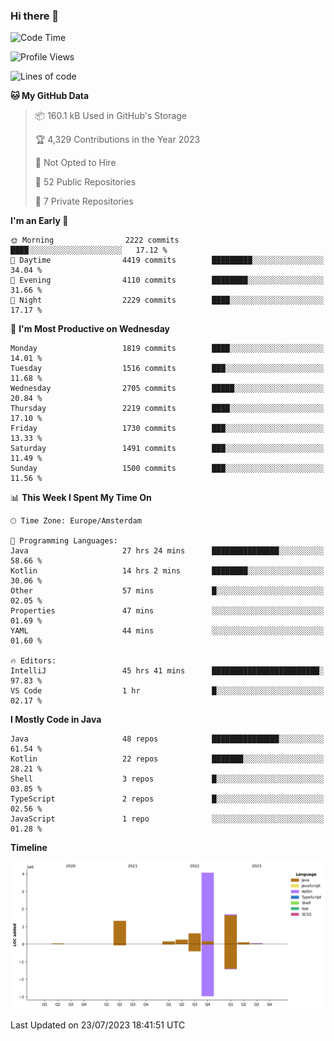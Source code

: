 ### Hi there 👋


<!--START_SECTION:waka-->
![Code Time](http://img.shields.io/badge/Code%20Time-3%2C408%20hrs%203%20mins-blue)

![Profile Views](http://img.shields.io/badge/Profile%20Views-18-blue)

![Lines of code](https://img.shields.io/badge/From%20Hello%20World%20I%27ve%20Written-8.3%20million%20lines%20of%20code-blue)

**🐱 My GitHub Data** 

> 📦 160.1 kB Used in GitHub's Storage 
 > 
> 🏆 4,329 Contributions in the Year 2023
 > 
> 🚫 Not Opted to Hire
 > 
> 📜 52 Public Repositories 
 > 
> 🔑 7 Private Repositories 
 > 
**I'm an Early 🐤** 

```text
🌞 Morning                2222 commits        ████░░░░░░░░░░░░░░░░░░░░░   17.12 % 
🌆 Daytime                4419 commits        █████████░░░░░░░░░░░░░░░░   34.04 % 
🌃 Evening                4110 commits        ████████░░░░░░░░░░░░░░░░░   31.66 % 
🌙 Night                  2229 commits        ████░░░░░░░░░░░░░░░░░░░░░   17.17 % 
```
📅 **I'm Most Productive on Wednesday** 

```text
Monday                   1819 commits        ████░░░░░░░░░░░░░░░░░░░░░   14.01 % 
Tuesday                  1516 commits        ███░░░░░░░░░░░░░░░░░░░░░░   11.68 % 
Wednesday                2705 commits        █████░░░░░░░░░░░░░░░░░░░░   20.84 % 
Thursday                 2219 commits        ████░░░░░░░░░░░░░░░░░░░░░   17.10 % 
Friday                   1730 commits        ███░░░░░░░░░░░░░░░░░░░░░░   13.33 % 
Saturday                 1491 commits        ███░░░░░░░░░░░░░░░░░░░░░░   11.49 % 
Sunday                   1500 commits        ███░░░░░░░░░░░░░░░░░░░░░░   11.56 % 
```


📊 **This Week I Spent My Time On** 

```text
🕑︎ Time Zone: Europe/Amsterdam

💬 Programming Languages: 
Java                     27 hrs 24 mins      ███████████████░░░░░░░░░░   58.66 % 
Kotlin                   14 hrs 2 mins       ████████░░░░░░░░░░░░░░░░░   30.06 % 
Other                    57 mins             █░░░░░░░░░░░░░░░░░░░░░░░░   02.05 % 
Properties               47 mins             ░░░░░░░░░░░░░░░░░░░░░░░░░   01.69 % 
YAML                     44 mins             ░░░░░░░░░░░░░░░░░░░░░░░░░   01.60 % 

🔥 Editors: 
IntelliJ                 45 hrs 41 mins      ████████████████████████░   97.83 % 
VS Code                  1 hr                █░░░░░░░░░░░░░░░░░░░░░░░░   02.17 % 
```

**I Mostly Code in Java** 

```text
Java                     48 repos            ███████████████░░░░░░░░░░   61.54 % 
Kotlin                   22 repos            ███████░░░░░░░░░░░░░░░░░░   28.21 % 
Shell                    3 repos             █░░░░░░░░░░░░░░░░░░░░░░░░   03.85 % 
TypeScript               2 repos             █░░░░░░░░░░░░░░░░░░░░░░░░   02.56 % 
JavaScript               1 repo              ░░░░░░░░░░░░░░░░░░░░░░░░░   01.28 % 
```



**Timeline**

![Lines of Code chart](https://raw.githubusercontent.com/powercasgamer/powercasgamer/master/assets/bar_graph.png)


 Last Updated on 23/07/2023 18:41:51 UTC
<!--END_SECTION:waka-->
